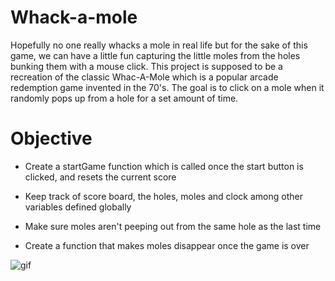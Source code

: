 # Whack-a-mole

Hopefully no one really whacks a mole in real life but for the sake of this game, we can have a little fun capturing the little moles from the holes bunking them with a mouse click. This project is supposed to be a recreation of the classic Whac-A-Mole which is a popular arcade redemption game invented in the 70's. The goal is to click on a mole when it randomly pops up from a hole for a set amount of time.


# Objective

- Create a startGame function which is called once the start button is clicked, and resets the current score

- Keep track of score board, the holes, moles and clock among other variables defined globally

- Make sure moles aren't peeping out from the same hole as the last time

- Create a function that makes moles disappear once the game is over

![gif](whack-a-mole.gif)
